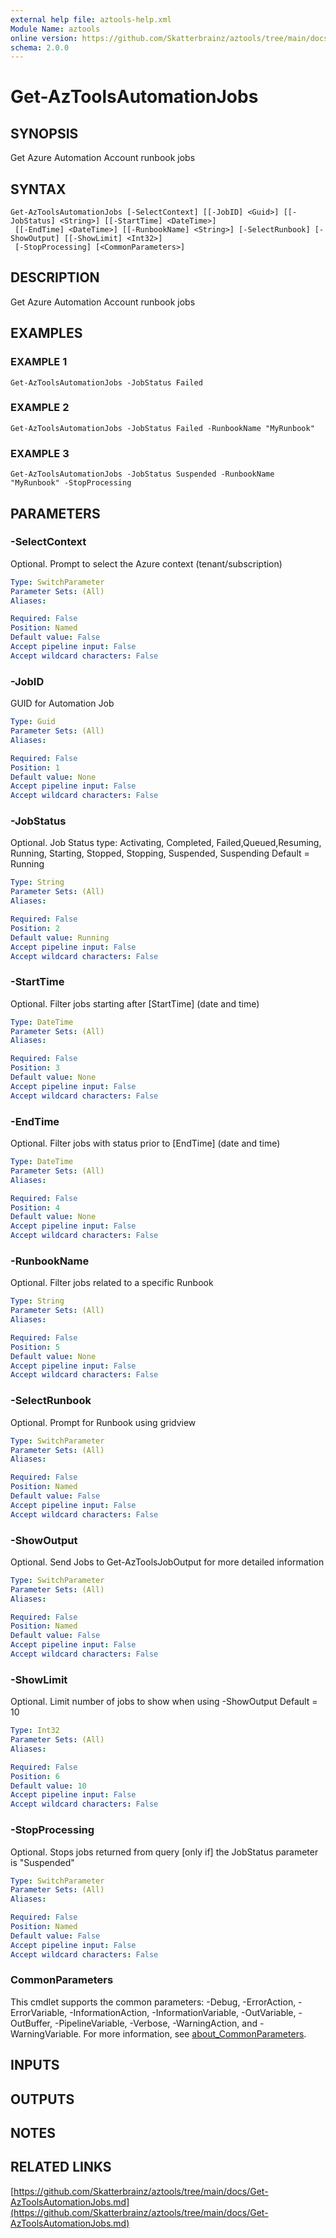 ```yaml
---
external help file: aztools-help.xml
Module Name: aztools
online version: https://github.com/Skatterbrainz/aztools/tree/main/docs/Get-AzToolsAutomationJobs.md
schema: 2.0.0
---
```


# Get-AzToolsAutomationJobs

## SYNOPSIS
Get Azure Automation Account runbook jobs

## SYNTAX

```
Get-AzToolsAutomationJobs [-SelectContext] [[-JobID] <Guid>] [[-JobStatus] <String>] [[-StartTime] <DateTime>]
 [[-EndTime] <DateTime>] [[-RunbookName] <String>] [-SelectRunbook] [-ShowOutput] [[-ShowLimit] <Int32>]
 [-StopProcessing] [<CommonParameters>]
```

## DESCRIPTION
Get Azure Automation Account runbook jobs

## EXAMPLES

### EXAMPLE 1
```
Get-AzToolsAutomationJobs -JobStatus Failed
```

### EXAMPLE 2
```
Get-AzToolsAutomationJobs -JobStatus Failed -RunbookName "MyRunbook"
```

### EXAMPLE 3
```
Get-AzToolsAutomationJobs -JobStatus Suspended -RunbookName "MyRunbook" -StopProcessing
```

## PARAMETERS

### -SelectContext
Optional.
Prompt to select the Azure context (tenant/subscription)

```yaml
Type: SwitchParameter
Parameter Sets: (All)
Aliases:

Required: False
Position: Named
Default value: False
Accept pipeline input: False
Accept wildcard characters: False
```

### -JobID
GUID for Automation Job

```yaml
Type: Guid
Parameter Sets: (All)
Aliases:

Required: False
Position: 1
Default value: None
Accept pipeline input: False
Accept wildcard characters: False
```

### -JobStatus
Optional.
Job Status type:
Activating, Completed, Failed,Queued,Resuming, Running, Starting, Stopped, Stopping, Suspended, Suspending
Default = Running

```yaml
Type: String
Parameter Sets: (All)
Aliases:

Required: False
Position: 2
Default value: Running
Accept pipeline input: False
Accept wildcard characters: False
```

### -StartTime
Optional.
Filter jobs starting after \[StartTime\] (date and time)

```yaml
Type: DateTime
Parameter Sets: (All)
Aliases:

Required: False
Position: 3
Default value: None
Accept pipeline input: False
Accept wildcard characters: False
```

### -EndTime
Optional.
Filter jobs with status prior to \[EndTime\] (date and time)

```yaml
Type: DateTime
Parameter Sets: (All)
Aliases:

Required: False
Position: 4
Default value: None
Accept pipeline input: False
Accept wildcard characters: False
```

### -RunbookName
Optional.
Filter jobs related to a specific Runbook

```yaml
Type: String
Parameter Sets: (All)
Aliases:

Required: False
Position: 5
Default value: None
Accept pipeline input: False
Accept wildcard characters: False
```

### -SelectRunbook
Optional.
Prompt for Runbook using gridview

```yaml
Type: SwitchParameter
Parameter Sets: (All)
Aliases:

Required: False
Position: Named
Default value: False
Accept pipeline input: False
Accept wildcard characters: False
```

### -ShowOutput
Optional.
Send Jobs to Get-AzToolsJobOutput for more detailed information

```yaml
Type: SwitchParameter
Parameter Sets: (All)
Aliases:

Required: False
Position: Named
Default value: False
Accept pipeline input: False
Accept wildcard characters: False
```

### -ShowLimit
Optional.
Limit number of jobs to show when using -ShowOutput
Default = 10

```yaml
Type: Int32
Parameter Sets: (All)
Aliases:

Required: False
Position: 6
Default value: 10
Accept pipeline input: False
Accept wildcard characters: False
```

### -StopProcessing
Optional.
Stops jobs returned from query \[only if\] the JobStatus parameter is "Suspended"

```yaml
Type: SwitchParameter
Parameter Sets: (All)
Aliases:

Required: False
Position: Named
Default value: False
Accept pipeline input: False
Accept wildcard characters: False
```

### CommonParameters
This cmdlet supports the common parameters: -Debug, -ErrorAction, -ErrorVariable, -InformationAction, -InformationVariable, -OutVariable, -OutBuffer, -PipelineVariable, -Verbose, -WarningAction, and -WarningVariable. For more information, see [about_CommonParameters](http://go.microsoft.com/fwlink/?LinkID=113216).

## INPUTS

## OUTPUTS

## NOTES

## RELATED LINKS

[https://github.com/Skatterbrainz/aztools/tree/main/docs/Get-AzToolsAutomationJobs.md](https://github.com/Skatterbrainz/aztools/tree/main/docs/Get-AzToolsAutomationJobs.md)

